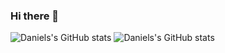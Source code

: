 ### Hi there 👋
![Daniels's GitHub stats](https://github-readme-stats.vercel.app/api?username=souzadnl&theme=dark&show_icons=true)
![Daniels's GitHub stats](https://github-readme-stats.vercel.app/api/top-langs/?username=souzadnl&hide=html&layout=compact&theme=dark)
<!--
**souzadnl/souzadnl** is a ✨ _special_ ✨ repository because its `README.md` (this file) appears on your GitHub profile.

Here are some ideas to get you started:

- 🔭 I’m currently working on ...
- 🌱 I’m currently learning ...
- 👯 I’m looking to collaborate on ...
- 🤔 I’m looking for help with ...
- 💬 Ask me about ...
- 📫 How to reach me: ...
- 😄 Pronouns: ...
- ⚡ Fun fact: ...
-->
